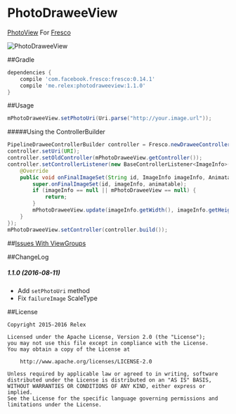 # PhotoDraweeView

[PhotoView](https://github.com/chrisbanes/PhotoView) For [Fresco](https://github.com/facebook/fresco)

![PhotoDraweeView](/screenshot.gif)



##Gradle
```groovy
dependencies {
    compile 'com.facebook.fresco:fresco:0.14.1'
    compile 'me.relex:photodraweeview:1.1.0'
}
```



##Usage
```java
mPhotoDraweeView.setPhotoUri(Uri.parse("http://your.image.url"));
```



#####Using the ControllerBuilder
```java
PipelineDraweeControllerBuilder controller = Fresco.newDraweeControllerBuilder();
controller.setUri(URI);
controller.setOldController(mPhotoDraweeView.getController());
controller.setControllerListener(new BaseControllerListener<ImageInfo>() {
    @Override
    public void onFinalImageSet(String id, ImageInfo imageInfo, Animatable animatable) {
        super.onFinalImageSet(id, imageInfo, animatable);
        if (imageInfo == null || mPhotoDraweeView == null) {
            return;
        }
        mPhotoDraweeView.update(imageInfo.getWidth(), imageInfo.getHeight());
    }
});
mPhotoDraweeView.setController(controller.build());
```


##[Issues With ViewGroups](https://github.com/chrisbanes/PhotoView#issues-with-viewgroups)




##ChangeLog

##### 1.1.0  (2016-08-11)
* Add ```setPhotoUri``` method
* Fix ```failureImage``` ScaleType 




##License
```
Copyright 2015-2016 Relex

Licensed under the Apache License, Version 2.0 (the "License");
you may not use this file except in compliance with the License.
You may obtain a copy of the License at

    http://www.apache.org/licenses/LICENSE-2.0

Unless required by applicable law or agreed to in writing, software
distributed under the License is distributed on an "AS IS" BASIS,
WITHOUT WARRANTIES OR CONDITIONS OF ANY KIND, either express or implied.
See the License for the specific language governing permissions and
limitations under the License.
```

